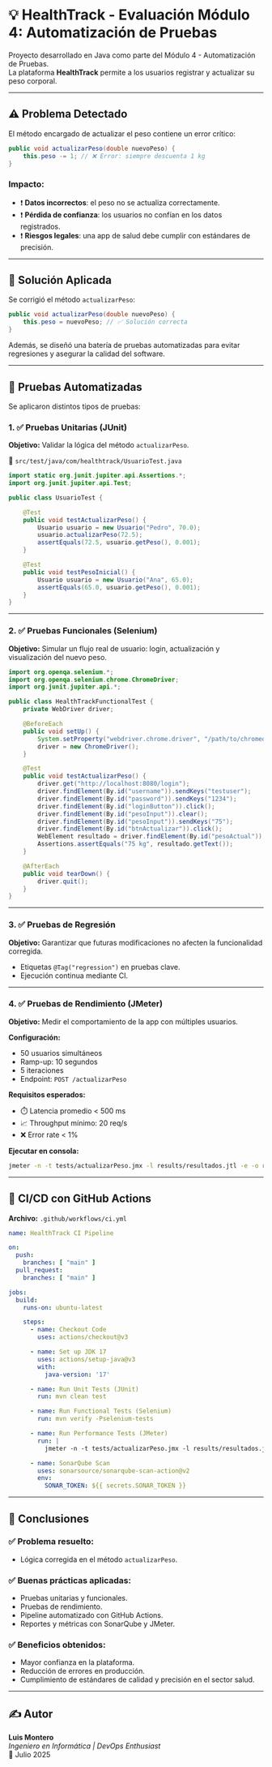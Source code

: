 # 💡 HealthTrack - Evaluación Módulo 4: Automatización de Pruebas

Proyecto desarrollado en Java como parte del Módulo 4 - Automatización de Pruebas.  
La plataforma **HealthTrack** permite a los usuarios registrar y actualizar su peso corporal.

---

## ⚠️ Problema Detectado

El método encargado de actualizar el peso contiene un error crítico:

```java
public void actualizarPeso(double nuevoPeso) {
    this.peso -= 1; // ❌ Error: siempre descuenta 1 kg
}
```

### Impacto:

- ❗ **Datos incorrectos**: el peso no se actualiza correctamente.
- ❗ **Pérdida de confianza**: los usuarios no confían en los datos registrados.
- ❗ **Riesgos legales**: una app de salud debe cumplir con estándares de precisión.

---

## 🔧 Solución Aplicada

Se corrigió el método `actualizarPeso`:

```java
public void actualizarPeso(double nuevoPeso) {
    this.peso = nuevoPeso; // ✅ Solución correcta
}
```

Además, se diseñó una batería de pruebas automatizadas para evitar regresiones y asegurar la calidad del software.

---

## 🧪 Pruebas Automatizadas

Se aplicaron distintos tipos de pruebas:

### 1. ✅ Pruebas Unitarias (JUnit)

**Objetivo:** Validar la lógica del método `actualizarPeso`.

📄 `src/test/java/com/healthtrack/UsuarioTest.java`

```java
import static org.junit.jupiter.api.Assertions.*;
import org.junit.jupiter.api.Test;

public class UsuarioTest {

    @Test
    public void testActualizarPeso() {
        Usuario usuario = new Usuario("Pedro", 70.0);
        usuario.actualizarPeso(72.5);
        assertEquals(72.5, usuario.getPeso(), 0.001);
    }

    @Test
    public void testPesoInicial() {
        Usuario usuario = new Usuario("Ana", 65.0);
        assertEquals(65.0, usuario.getPeso(), 0.001);
    }
}
```

---

### 2. ✅ Pruebas Funcionales (Selenium)

**Objetivo:** Simular un flujo real de usuario: login, actualización y visualización del nuevo peso.

```java
import org.openqa.selenium.*;
import org.openqa.selenium.chrome.ChromeDriver;
import org.junit.jupiter.api.*;

public class HealthTrackFunctionalTest {
    private WebDriver driver;

    @BeforeEach
    public void setUp() {
        System.setProperty("webdriver.chrome.driver", "/path/to/chromedriver");
        driver = new ChromeDriver();
    }

    @Test
    public void testActualizarPeso() {
        driver.get("http://localhost:8080/login");
        driver.findElement(By.id("username")).sendKeys("testuser");
        driver.findElement(By.id("password")).sendKeys("1234");
        driver.findElement(By.id("loginButton")).click();
        driver.findElement(By.id("pesoInput")).clear();
        driver.findElement(By.id("pesoInput")).sendKeys("75");
        driver.findElement(By.id("btnActualizar")).click();
        WebElement resultado = driver.findElement(By.id("pesoActual"));
        Assertions.assertEquals("75 kg", resultado.getText());
    }

    @AfterEach
    public void tearDown() {
        driver.quit();
    }
}
```

---

### 3. ✅ Pruebas de Regresión

**Objetivo:** Garantizar que futuras modificaciones no afecten la funcionalidad corregida.

- Etiquetas `@Tag("regression")` en pruebas clave.
- Ejecución continua mediante CI.

---

### 4. ✅ Pruebas de Rendimiento (JMeter)

**Objetivo:** Medir el comportamiento de la app con múltiples usuarios.

**Configuración:**
- 50 usuarios simultáneos
- Ramp-up: 10 segundos
- 5 iteraciones
- Endpoint: `POST /actualizarPeso`

**Requisitos esperados:**

- ⏱️ Latencia promedio < 500 ms  
- 📈 Throughput mínimo: 20 req/s  
- ❌ Error rate < 1%

**Ejecutar en consola:**

```bash
jmeter -n -t tests/actualizarPeso.jmx -l results/resultados.jtl -e -o results/html
```

---

## 🚀 CI/CD con GitHub Actions

**Archivo:** `.github/workflows/ci.yml`

```yaml
name: HealthTrack CI Pipeline

on:
  push:
    branches: [ "main" ]
  pull_request:
    branches: [ "main" ]

jobs:
  build:
    runs-on: ubuntu-latest

    steps:
      - name: Checkout Code
        uses: actions/checkout@v3

      - name: Set up JDK 17
        uses: actions/setup-java@v3
        with:
          java-version: '17'

      - name: Run Unit Tests (JUnit)
        run: mvn clean test

      - name: Run Functional Tests (Selenium)
        run: mvn verify -Pselenium-tests

      - name: Run Performance Tests (JMeter)
        run: |
          jmeter -n -t tests/actualizarPeso.jmx -l results/resultados.jtl -e -o results/html

      - name: SonarQube Scan
        uses: sonarsource/sonarqube-scan-action@v2
        env:
          SONAR_TOKEN: ${{ secrets.SONAR_TOKEN }}
```

---

## 🧾 Conclusiones

### ✅ Problema resuelto:
- Lógica corregida en el método `actualizarPeso`.

### ✅ Buenas prácticas aplicadas:
- Pruebas unitarias y funcionales.
- Pruebas de rendimiento.
- Pipeline automatizado con GitHub Actions.
- Reportes y métricas con SonarQube y JMeter.

### ✅ Beneficios obtenidos:
- Mayor confianza en la plataforma.
- Reducción de errores en producción.
- Cumplimiento de estándares de calidad y precisión en el sector salud.

---

## ✍️ Autor

**Luis Montero**  
*Ingeniero en Informática | DevOps Enthusiast*  
📅 Julio 2025

